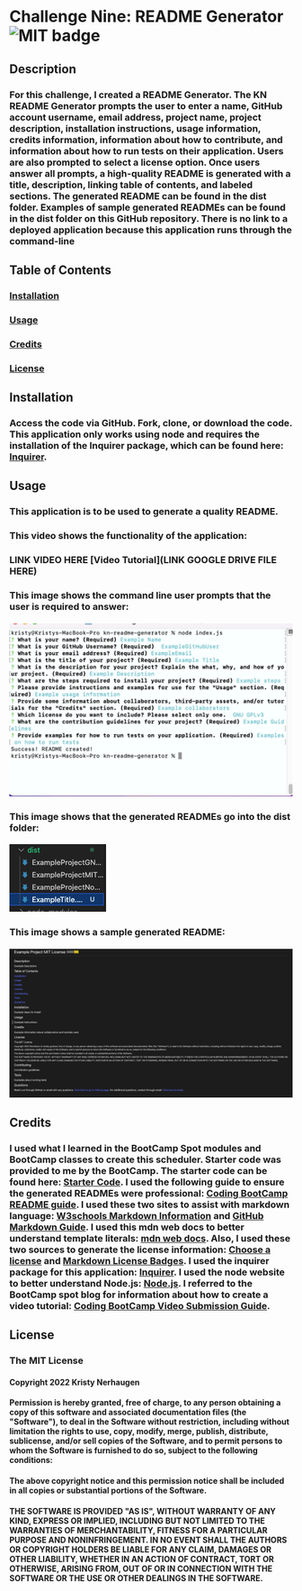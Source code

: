 # Challenge Nine: README Generator ![MIT badge](https://img.shields.io/badge/License-MIT-yellow.svg)

## Description
### For this challenge, I created a README Generator. The KN README Generator prompts the user to enter a name, GitHub account username, email address, project name, project description, installation instructions, usage information, credits information, information about how to contribute, and information about how to run tests on their application. Users are also prompted to select a license option. Once users answer all prompts, a high-quality README is generated with a title, description, linking table of contents, and labeled sections. The generated README can be found in the dist folder. Examples of sample generated READMEs can be found in the dist folder on this GitHub repository. There is no link to a deployed application because this application runs through the command-line

## Table of Contents 
  ### [Installation](#installation)
  ### [Usage](#usage)
  ### [Credits](#credits) 
  ### [License](#license)

## Installation
### Access the code via GitHub. Fork, clone, or download the code. This application only works using node and requires the installation of the Inquirer package, which can be found here: [Inquirer](https://www.npmjs.com/package/inquirer). 

## Usage
### This application is to be used to generate a quality README. 

### This video shows the functionality of the application:
### LINK VIDEO HERE [Video Tutorial](LINK GOOGLE DRIVE FILE HERE)
### This image shows the command line user prompts that the user is required to answer:
#### ![Screen shot of command line prompts](/assets/images/CommandLine.png)
### This image shows that the generated READMEs go into the dist folder:
#### ![Screen shot of dist folder](/assets/images/DistFolder.png)
### This image shows a sample generated README:
#### ![Screen shot of sample README](/assets/images/SampleREADME.png)

## Credits 
### I used what I learned in the BootCamp Spot modules and BootCamp classes to create this scheduler. Starter code was provided to me by the BootCamp. The starter code can be found here: [Starter Code](https://github.com/coding-boot-camp/potential-enigma). I used the following guide to ensure the generated READMEs were professional: [Coding BootCamp README guide](https://coding-boot-camp.github.io/full-stack/github/professional-readme-guide). I used these two sites to assist with markdown language: [W3schools Markdown Information](https://www.w3schools.io/file/markdown-links/) and [GitHub Markdown Guide](https://docs.github.com/en/get-started/writing-on-github/getting-started-with-writing-and-formatting-on-github/basic-writing-and-formatting-syntax). I used this mdn web docs to better understand template literals: [mdn web docs](https://developer.mozilla.org/en-US/docs/Web/JavaScript/Reference/Template_literals). Also, I used these two sources to generate the license information: [Choose a license](https://choosealicense.com/) and [Markdown License Badges](https://gist.github.com/lukas-h/2a5d00690736b4c3a7ba). I used the inquirer package for this application: [Inquirer](https://www.npmjs.com/package/inquirer#questions). I used the node website to better understand Node.js: [Node.js](https://nodejs.dev/learn/the-nodejs-fs-module). I referred to the BootCamp spot blog for information about how to create a video tutorial: [Coding BootCamp Video Submission Guide](https://nodejs.dev/learn/the-nodejs-fs-module). 

## License
 ### The MIT License 
 #### Copyright 2022 Kristy Nerhaugen 
 #### Permission is hereby granted, free of charge, to any person obtaining a copy of this software and associated documentation files (the "Software"), to deal in the Software without restriction, including without limitation the rights to use, copy, modify, merge, publish, distribute, sublicense, and/or sell copies of the Software, and to permit persons to whom the Software is furnished to do so, subject to the following conditions: 
 #### The above copyright notice and this permission notice shall be included in all copies or substantial portions of the Software. 
 #### THE SOFTWARE IS PROVIDED "AS IS", WITHOUT WARRANTY OF ANY KIND, EXPRESS OR IMPLIED, INCLUDING BUT NOT LIMITED TO THE WARRANTIES OF MERCHANTABILITY, FITNESS FOR A PARTICULAR PURPOSE AND NONINFRINGEMENT. IN NO EVENT SHALL THE AUTHORS OR COPYRIGHT HOLDERS BE LIABLE FOR ANY CLAIM, DAMAGES OR OTHER LIABILITY, WHETHER IN AN ACTION OF CONTRACT, TORT OR OTHERWISE, ARISING FROM, OUT OF OR IN CONNECTION WITH THE SOFTWARE OR THE USE OR OTHER DEALINGS IN THE SOFTWARE. 